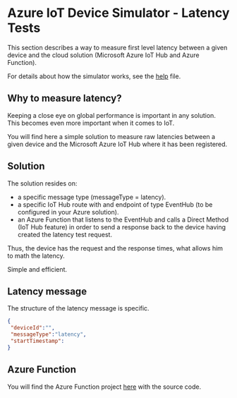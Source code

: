 ﻿# Azure IoT Device Simulator - Latency Tests


This section describes a way to measure first level latency between a given device and the cloud solution (Microsoft Azure IoT Hub and Azure Function).

For details about how the simulator works, see the [help](Help.md) file.

## Why to measure latency?
Keeping a close eye on global performance is important in any solution.
This becomes even more important when it comes to IoT.

You will find here a simple solution to measure raw latencies between a given device and the Microsoft Azure IoT Hub where it has been registered.

## Solution
The solution resides on:
 - a specific message type (messageType = latency).
 - a specific IoT Hub route with and endpoint of type EventHub (to be configured in your Azure solution).
 - an Azure Function that listens to the EventHub and calls a Direct Method (IoT Hub feature) in order to send a response back to the device having created the latency test request.

 Thus, the device has the request and the response times, what allows him to math the latency.

 Simple and efficient.

 
## Latency message
The structure of the latency message is specific.

```json
{
 "deviceId":"",
 "messageType":"latency",
 "startTimestamp":
}
```

## Azure Function

You will find the Azure Function project [here](https://github.com/jonmikeli/azureiotdevicesimulator5-pnp/tree/master/sources/IoT.Simulator/IoT.Simulator.AF) with the source code.

